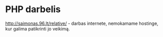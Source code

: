 # PHP darbelis
http://saimonas.96.lt/relative/ - darbas internete, nemokamame hostinge, kur galima patikrinti jo veikimą.
